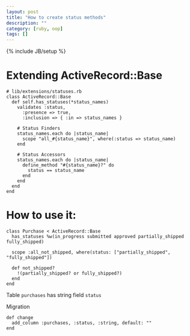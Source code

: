 ```yaml
---
layout: post
title: "How to create status methods"
description: ""
category: [ruby, oop]
tags: []
---
```

{% include JB/setup %}


# Extending ActiveRecord::Base

    # lib/extensions/statuses.rb
    class ActiveRecord::Base
      def self.has_statuses(*status_names)
        validates :status,
          :presence => true,
          :inclusion => { :in => status_names }
          
        # Status Finders
        status_names.each do |status_name|
          scope "all_#{status_name}", where(:status => status_name)
        end

        # Status Accessors
        status_names.each do |status_name|
          define_method "#{status_name}?" do
            status == status_name
          end
        end
      end
    end

# How to use it:

    class Purchase < ActiveRecord::Base
      has_statuses %w(in_progress submitted approved partially_shipped fully_shipped)

      scope :all_not_shipped, where(status: ["partially_shipped", "fully_shipped"])

      def not_shipped?
        !(partially_shipped? or fully_shipped?)
      end
    end


Table `purchases` has string field `status`

Migration

    def change
      add_column :purchases, :status, :string, default: ""
    end

